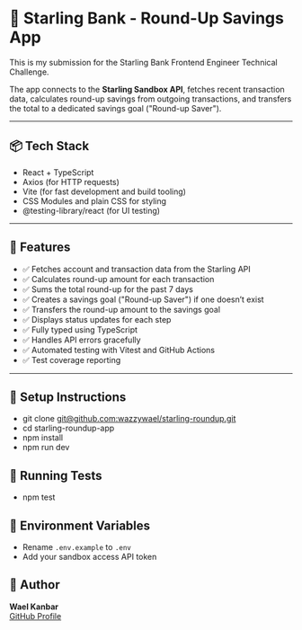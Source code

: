# 💸 Starling Bank - Round-Up Savings App

This is my submission for the Starling Bank Frontend Engineer Technical Challenge.

The app connects to the **Starling Sandbox API**, fetches recent transaction data, calculates round-up savings from outgoing transactions, and transfers the total to a dedicated savings goal ("Round-up Saver").

---

## 📦 Tech Stack

- React + TypeScript
- Axios (for HTTP requests)
- Vite (for fast development and build tooling)
- CSS Modules and plain CSS for styling
- @testing-library/react (for UI testing)

---

## 🚀 Features

- ✅ Fetches account and transaction data from the Starling API
- ✅ Calculates round-up amount for each transaction
- ✅ Sums the total round-up for the past 7 days
- ✅ Creates a savings goal ("Round-up Saver") if one doesn’t exist
- ✅ Transfers the round-up amount to the savings goal
- ✅ Displays status updates for each step
- ✅ Fully typed using TypeScript
- ✅ Handles API errors gracefully
- ✅ Automated testing with Vitest and GitHub Actions
- ✅ Test coverage reporting

---

## 🔧 Setup Instructions

- git clone [git@github.com:wazzywael/starling-roundup.git](https://github.com/wazzywael/starling-roundup)
- cd starling-roundup-app
- npm install
- npm run dev

## 🧪 Running Tests

- npm test

## 🔐 Environment Variables

- Rename `.env.example` to `.env`
- Add your sandbox access API token

## 👤 Author

**Wael Kanbar**  
[GitHub Profile](https://github.com/wazzywael)